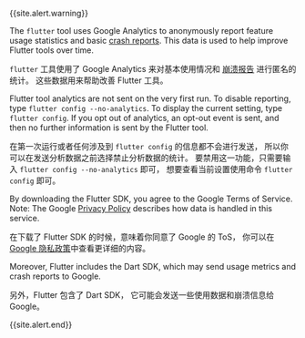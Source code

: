{{site.alert.warning}}

  The `flutter` tool uses Google Analytics to anonymously report
  feature usage statistics and basic [crash reports][]. This data is
  used to help improve Flutter tools over time.
  
  `flutter` 工具使用了 Google Analytics
  来对基本使用情况和 [崩溃报告][crash reports] 进行匿名的统计。
  这些数据用来帮助改善 Flutter 工具。

  Flutter tool analytics are not sent on the very first run. To disable
  reporting, type `flutter config --no-analytics`. To display the current
  setting, type `flutter config`. If you opt out of analytics, an opt-out
  event is sent, and then no further information is sent by the
  Flutter tool.
  
  在第一次运行或者任何涉及到 `flutter config` 的信息都不会进行发送，
  所以你可以在发送分析数据之前选择禁止分析数据的统计。
  要禁用这一功能，只需要输入 `flutter config --no-analytics` 即可，
  想要查看当前设置使用命令 `flutter config` 即可。

  By downloading the Flutter SDK, you agree to the Google Terms of Service.
  Note: The Google [Privacy Policy][] describes how data is handled in this
  service.
  
  在下载了 Flutter SDK 的时候，意味着你同意了 Google 的 ToS，
  你可以在 [Google 隐私政策][Privacy Policy]中查看更详细的内容。

  Moreover, Flutter includes the Dart SDK, which may send usage metrics and
  crash reports to Google.
  
  另外，Flutter 包含了 Dart SDK，
  它可能会发送一些使用数据和崩溃信息给 Google。

{{site.alert.end}}

[Privacy Policy]: https://policies.google.cn/privacy
[crash reports]: https://github.com/flutter/flutter/wiki/Flutter-CLI-crash-reporting
